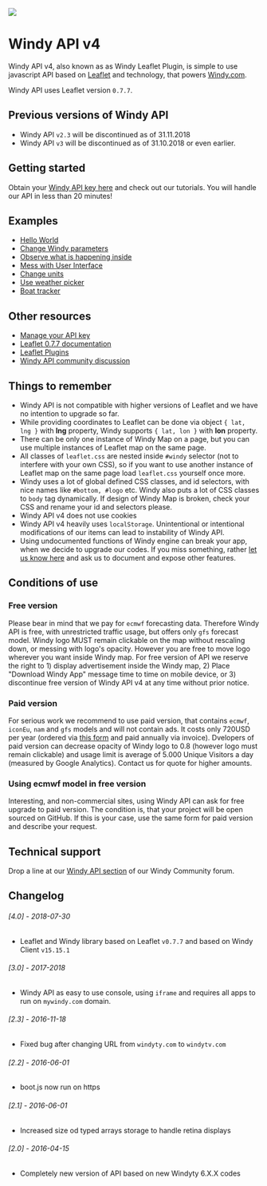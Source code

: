 ![](assets/intro4.gif)

# Windy API v4
Windy API v4, also known as as Windy Leaflet Plugin, is simple to use javascript API based on [Leaflet](https://leafletjs.com/) and technology, that powers [Windy.com](https://www.windy.com). 

Windy API uses Leaflet version `0.7.7`.

## Previous versions of Windy API
 - Windy API `v2.3` will be discontinued as of 31.11.2018
 - Windy API `v3` will be discontinued as of 31.10.2018 or even earlier.

## Getting started
Obtain your [Windy API key here](https://api4.windy.com/api-key/) and check out our tutorials. You will handle our API in less than 20 minutes!

## Examples
 - [Hello World](https://api4.windy.com/examples/hello-world/)
 - [Change Windy parameters](https://api4.windy.com/examples/parameters/)
 - [Observe what is happening inside](https://api4.windy.com/examples/bcast/)
 - [Mess with User Interface](https://api4.windy.com/examples/navigation/)
 - [Change units](https://api4.windy.com/examples/metrics/)
 - [Use weather picker](https://api4.windy.com/examples/picker/)
 - [Boat tracker](https://api4.windy.com/examples/boat-tracker/)

## Other resources
 - [Manage your API key](https://api4.windy.com/api-key/)
 - [Leaflet 0.7.7 documentation](https://leafletjs.com/reference-0.7.7.html)
 - [Leaflet Plugins](https://leafletjs.com/plugins.html)
 - [Windy API community discussion](https://community.windy.com/category/12/windy-api)

## Things to remember
 - Windy API is not compatible with higher versions of Leaflet and we have no intention to upgrade so far.
 - While providing coordinates to Leaflet can be done via object `{ lat, lng }` with **lng** property, Windy supports `{ lat, lon }` with **lon** property. 
 - There can be only one instance of Windy Map on a page, but you can use multiple instances of Leaflet map on the same page.
 - All classes of `leaflet.css` are nested inside `#windy` selector (not to interfere with your own CSS), so if you want to use another instance of Leaflet map on the same page load `leaflet.css` yourself once more.
 - Windy uses a lot of global defined CSS classes, and id selectors, with nice names like `#bottom, #logo` etc. Windy also puts a lot of CSS classes to `body` tag dynamically. If design of Windy Map is broken, check your CSS and rename your id and selectors please.
 - Windy API v4 does not use cookies
 - Windy API v4 heavily uses `localStorage`. Unintentional or intentional modifications of our items can lead to instability of Windy API.
 - Using undocumented functions of Windy engine can break your app, when we decide to upgrade our codes. If you miss something, rather [let us know here](https://community.windy.com/category/12/windy-api) and ask us to document and expose other features.
 
## Conditions of use 
### Free version
Please bear in mind that we pay for `ecmwf` forecasting data. Therefore Windy API is free, with unrestricted traffic usage, but offers only `gfs` forecast model. Windy logo MUST remain clickable on the map without rescaling down, or messing with logo's opacity. However you are free to move logo wherever you want inside Windy map. For free version of API we reserve the right to 1) display advertisement inside the Windy map, 2) Place "Download Windy App" message time to time on mobile device, or 3) discontinue free version of Windy API v4 at any time without prior notice. 

### Paid version
For serious work we recommend to use paid version, that contains `ecmwf`, `iconEu`, `nam` and `gfs` models and will not contain ads. It costs only 720USD per year (ordered via [this form](https://goo.gl/forms/qu21Snkl5igdIKcg1) and paid annually via invoice). Dvelopers of paid version can decrease opacity of Windy logo to 0.8 (however logo must remain clickable) and usage limit is average of 5.000 Unique Visitors a day (measured by Google Analytics). Contact us for quote for higher amounts.

### Using ecmwf model in free version
Interesting, and non-commercial sites, using Windy API can ask for free upgrade to paid version. The condition is, that your project will be open sourced on GitHub. If this is your case, use the same form for paid version and describe your request.

## Technical support
Drop a line at our [Windy API section](https://community.windy.com/category/12/windy-api) of our Windy Community forum.

## Changelog
###### [4.0] - 2018-07-30
- Leaflet and Windy library based on Leaflet `v0.7.7` and based on Windy Client `v15.15.1`

###### [3.0] - 2017-2018
- Windy API as easy to use console, using `iframe` and requires all apps to run on `mywindy.com` domain.

###### [2.3] - 2016-11-18
- Fixed bug after changing URL from `windyty.com` to `windytv.com`

###### [2.2] - 2016-06-01
- boot.js now run on https

###### [2.1] - 2016-06-01
- Increased size od typed arrays storage to handle retina displays

###### [2.0] - 2016-04-15
- Completely new version of API based on new Windyty 6.X.X codes

